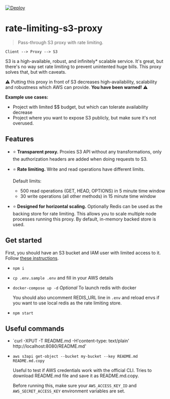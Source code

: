 [![Deploy](https://www.herokucdn.com/deploy/button.svg)](https://heroku.com/deploy?template=https://github.com/kimmobrunfeldt/rate-limiting-s3-proxy)

# rate-limiting-s3-proxy

> Pass-through S3 proxy with rate limiting.

```
Client --> Proxy --> S3
```

S3 is a high-available, robust, and infinitely* scalable service. It's great, but there's no way set
rate limiting to prevent unintented huge bills. This proxy solves that, but with
caveats.

⚠️ Putting this proxy in front of S3 decreases high-availability, scalability and robustness
which AWS can provide. **You have been warned!** ⚠️

**Example use cases:**

* Project with limited $$ budget, but which can tolerate availability decrease
* Project where you want to expose S3 publicly, but make sure it's not overused.


## Features

* ⭐️ **Transparent proxy.** Proxies S3 API without any transformations, only the authorization headers are added when doing requests to S3.
* ⭐️ **Rate limiting.** Write and read operations have different limits.

    Default limits:
    * 500 read operations (GET, HEAD, OPTIONS) in 5 minute time window
    * 30 write operations (all other methods) in 15 minute time window

* ⭐️ **Designed for horizontal scaling.** Optionally Redis can be used as the backing store for rate limiting. This allows you to scale multiple node processes running this proxy. By default, in-memory backed store is used.


## Get started

First, you should have an S3 bucket and IAM user with limited access to it. Follow [these instructions](https://github.com/kimmobrunfeldt/howto-everything/blob/master/limited-s3-user-policy.md).

* `npm i`
* `cp .env.sample .env` and fill in your AWS details
* `docker-compose up -d` *Optional* To launch redis with docker

    You should also uncomment REDIS_URL line in `.env` and reload envs if you want to
    use local redis as the rate limiting store.

* `npm start`


## Useful commands

* `curl -XPUT -T README.md -H'content-type: text/plain' http://localhost:8080/README.md'
* `aws s3api get-object --bucket my-bucket --key README.md README.md.copy`

    Useful to test if AWS credentials work with the official CLI. Tries to download README.md file and save it as README.md.copy.

    Before running this, make sure your `AWS_ACCESS_KEY_ID` and `AWS_SECRET_ACCESS_KEY`
    environment variables are set.
